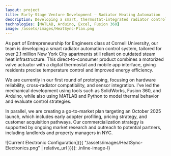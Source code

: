 ```yaml
---
layout: project
title: Early-Stage Venture Development – Radiator Heating Automation
description: Developing a smart, thermostat-integrated radiator control system to modernize heating in NYC apartments through D2C hardware and software innovation.
technologies: [MATLAB, Arduino, Excel, Fusion 360]
image: /assets/images/HeatSync-Plan.png
---
```



As part of Entrepreneurship for Engineers class at Cornell University, our team is developing a smart radiator automation control system, tailored for over 2.1 million New York City apartments still reliant on outdated steam heat infrastructure. This direct-to-consumer product combines a motorized valve actuator with a digital thermostat and mobile app interface, giving residents precise temperature control and improved energy efficiency.

We are currently in our first round of prototyping, focusing on hardware reliability, cross-radiator compatibility, and sensor integration. I’ve led the mechanical development using tools such as SolidWorks, Fusion 360, and Arduino, while also using MATLAB and Python to model thermal behavior and evaluate control strategies.

In parallel, we are creating a go-to-market plan targeting an October 2025 launch, which includes early adopter profiling, pricing strategy, and customer acquisition pathways. Our commercialization strategy is supported by ongoing market research and outreach to potential partners, including landlords and property managers in NYC.

![Current Electronic Configuration]({{ "/assets/images/HeatSync-Electronics.png" | relative_url }}){: .inline-image-l}
